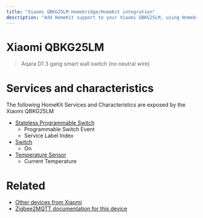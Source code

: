 ```yaml
---
title: "Xiaomi QBKG25LM Homebridge/HomeKit integration"
description: "Add HomeKit support to your Xiaomi QBKG25LM, using Homebridge, Zigbee2MQTT and homebridge-z2m."
---
```

<!---
This file has been GENERATED using src/docgen/docgen.ts
DO NOT EDIT THIS FILE MANUALLY!
-->
# Xiaomi QBKG25LM
> Aqara D1 3 gang smart wall switch (no neutral wire)


# Services and characteristics
The following HomeKit Services and Characteristics are exposed by
the Xiaomi QBKG25LM

* [Stateless Programmable Switch](../../action.md)
  * Programmable Switch Event
  * Service Label Index
* [Switch](../../switch.md)
  * On
* [Temperature Sensor](../../sensors.md)
  * Current Temperature


# Related
* [Other devices from Xiaomi](../index.md#xiaomi)
* [Zigbee2MQTT documentation for this device](https://www.zigbee2mqtt.io/devices/QBKG25LM.html)